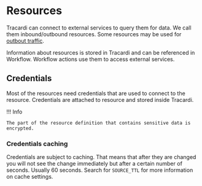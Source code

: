 # Resources

Tracardi can connect to external services to query them for data. We call them inbound/outbound resources. 
Some resources may be used for [outbout traffic](../traffic/outbound).

Information about resources is stored in Tracardi and can be referenced in Workflow. Workflow actions use them to
access external services.

## Credentials

Most of the resources need credentials that are used to connect to the resource. Credentials are attached to resource
and stored inside Tracardi.

!!! Info

    The part of the resource definition that contains sensitive data is encrypted. 

### Credentials caching

Credentials are subject to caching. That means that after they are changed you will not see the change immediately but
after a certain number of seconds. Usually 60 seconds. Search for `SOURCE_TTL` for more information on cache settings.